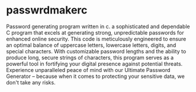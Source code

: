 # passwrdmakerc
Password generating program written in c.
a sophisticated and dependable C program that excels at 
generating strong, unpredictable passwords for enhanced online security. This code is meticulously 
engineered to ensure an optimal balance of uppercase letters, lowercase letters, digits, and special 
characters. With customizable password lengths and the ability to produce long, secure strings of 
characters, this program serves as a powerful tool in fortifying your digital presence against 
potential threats. Experience unparalleled peace of mind with our Ultimate Password Generator – 
because when it comes to protecting your sensitive data, we don't take any risks.
